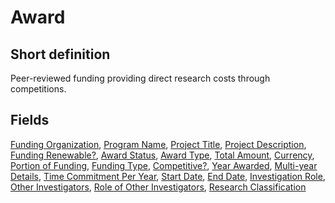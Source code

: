 # Award
## Short definition
Peer-reviewed funding providing direct research costs through competitions.
## Fields
[Funding Organization](../Object-Fields/Award/Funding%20Organization.md),
[Program Name](../Object-Fields/Award/Program%20Name.md),
[Project Title](../Object-Fields/Award/Project%20Title.md),
[Project Description](../Object-Fields/Award/Project%20Description.md),
[Funding Renewable?](../Object-Fields/Award/Funding%20Renewable.md),
[Award Status](../Object-Fields/Award/Award%20Status.md),
[Award Type](../Object-Fields/Award/Award%20Type.md),
[Total Amount](../Object-Fields/Award/Total%20Amount.md),
[Currency](../Object-Fields/Award/Currency.md),
[Portion of Funding](../Object-Fields/Award/Portion%20of%20Funding.md),
[Funding Type](../Object-Fields/Award/Funding%20Type.md),
[Competitive?](../Object-Fields/Award/Competitive.md),
[Year Awarded](../Object-Fields/Award/Year%20Awarded.md),
[Multi-year Details](../Object-Fields/Award/Multi-year%20Details.md),
[Time Commitment Per Year](../Object-Fields/Award/Time%20Commitment%20Per%20Year.md),
[Start Date](../Object-Fields/Award/Start%20Date.md),
[End Date](../Object-Fields/Award/End%20Date.md),
[Investigation Role](../Object-Fields/Award/Investigation%20Role.md),
[Other Investigators](../Object-Fields/Award/Other%20Investigators.md),
[Role of Other Investigators](../Object-Fields/Award/Role%20of%20Other%20Investigators.md),
[Research Classification](../Object-Fields/Award/Research%20Classification.md)
